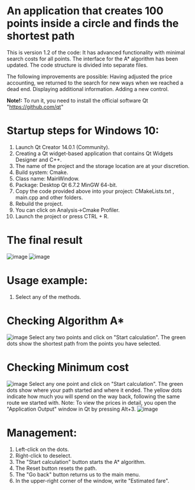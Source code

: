 # An application that creates 100 points inside a circle and finds the shortest path
This is version 1.2 of the code:
It has advanced functionality with minimal search costs for all points. The interface for the A* algorithm has been updated. The code structure is divided into separate files.

The following improvements are possible: 
Having adjusted the price accounting, we returned to the search for new ways when we reached a dead end. Displaying additional information. Adding a new control.

**Note!:** To run it, you need to install the official software Qt "https://github.com/qt"

# Startup steps for Windows 10:
1. Launch Qt Creator 14.0.1 (Community).
2. Creating a Qt widget-based application that contains Qt Widgets Designer and C++.
3. The name of the project and the storage location are at your discretion.
4. Build system: Cmake.
5. Class name: MainWindow.
6. Package: Desktop Qt 6.7.2 MinGW 64-bit.
7. Copy the code provided above into your project: CMakeLists.txt , main.cpp and other folders.
8. Rebuild the project.
9. You can click on Analysis->Cmake Profiler.
10. Launch the project or press CTRL + R.

# The final result
![image](https://github.com/user-attachments/assets/338dd75c-33b7-4232-b932-5693cde8d0d0)
![image](https://github.com/user-attachments/assets/90b7ca76-9d0f-4301-89b6-b367e8317405)

# Usage example:
1. Select any of the methods.

# Checking Algorithm A*
![image](https://github.com/user-attachments/assets/a7c5796c-55f8-4ab4-8d69-5eacd1e261f3)
Select any two points and click on "Start calculation".
The green dots show the shortest path from the points you have selected.

# Checking Minimum cost
![image](https://github.com/user-attachments/assets/f365bcc5-2cbd-42f1-9ed9-a7bda19c028e)
Select any one point and click on "Start calculation".
The green dots show where your path started and where it ended. 
The yellow dots indicate how much you will spend on the way back, following the same route we started with. 
Note: To view the prices in detail, you open the "Application Output" window in Qt by pressing Alt+3.
![image](https://github.com/user-attachments/assets/136fb03c-62ab-4a2a-aa21-551f641b0a0f)

# Management:
1. Left-click on the dots.
2. Right-click to deselect.
3. The "Start calculation" button starts the A* algorithm.
4. The Reset button resets the path.
5. The "Go back" button returns us to the main menu.
6. In the upper-right corner of the window, write "Estimated fare".
